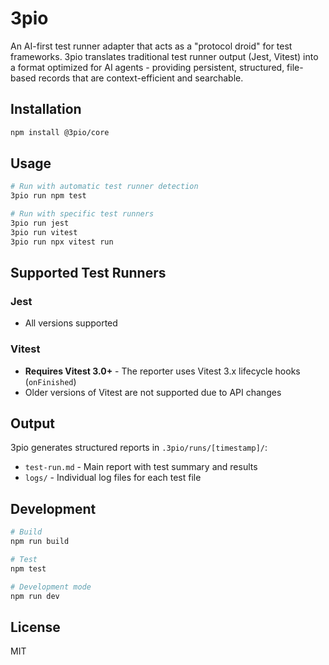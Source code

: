 # 3pio

An AI-first test runner adapter that acts as a "protocol droid" for test frameworks. 3pio translates traditional test runner output (Jest, Vitest) into a format optimized for AI agents - providing persistent, structured, file-based records that are context-efficient and searchable.

## Installation

```bash
npm install @3pio/core
```

## Usage

```bash
# Run with automatic test runner detection
3pio run npm test

# Run with specific test runners
3pio run jest
3pio run vitest
3pio run npx vitest run
```

## Supported Test Runners

### Jest
- All versions supported

### Vitest
- **Requires Vitest 3.0+** - The reporter uses Vitest 3.x lifecycle hooks (`onFinished`)
- Older versions of Vitest are not supported due to API changes

## Output

3pio generates structured reports in `.3pio/runs/[timestamp]/`:
- `test-run.md` - Main report with test summary and results
- `logs/` - Individual log files for each test file

## Development

```bash
# Build
npm run build

# Test
npm test

# Development mode
npm run dev
```

## License

MIT